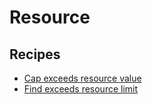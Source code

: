 # Resource

## Recipes

* [Cap exceeds resource value](capresourcevaluetomaximum.md)
* [Find exceeds resource limit](findexceedsresourcevalue.md)

